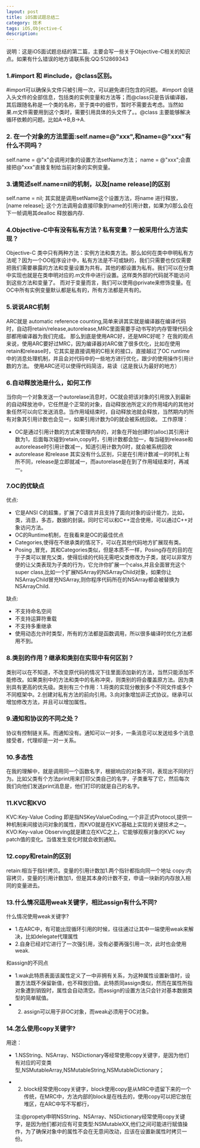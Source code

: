 ```yaml
---
layout: post
title: iOS面试题总结二
category: 技术
tags: iOS,Objective-C
description:
---
```

说明：这是iOS面试题总结的第二篇，主要会写一些关于Objective-C相关的知识点。如果有什么错误的地方请联系我:QQ:512869343 

### 1.#import 和 #include，@class区别。
 #import可以确保头文件只被引用一次，可以避免递归包含的问题。
 #import 会链入头文件的全部信息，包括类的实例变量和方法等；而@class只是告诉编译器，其后跟随名称是一个类的名称，至于类中的细节，暂时不需要去考虑。当然如果.m文件需要用到这个类时，需要引用具体的头文件了。。@class 主要能够解决循环依赖的问题。比如A->B,B->A.
 
### 2. 在一个对象的方法里面:self.name=@"xxx",和name=@"xxx"有什么不同吗？
self.name = @"x"会调用对象的设置方法setName方法；
name = @"xxx";会直接把@"xxx"直接复制给当前对象的实例变量。

### 3.请简述self.name=nil的机制，以及[name release]的区别
self.name = nil; 其实就是调用setName这个设置方法，将name 进行释放，
[name release]; 这个方法调用会直接印象到name的引用计数，如果为0那么会在下一帧调用其dealloc 释放器内存.

### 4.Objective-C中有没有私有方法？私有变量？一般采用什么方法实现？
Objective-C 类中只有两种方法：实例方法和类方法。那么如何在类中申明私有方法呢？因为一个OO程序设计中，私有方法是不可或缺的，我们只需要也仅仅需要把我们需要暴露的方法和变量设置为共有。其他的都设置为私有。我们可以在分类中实现也就是在类申明对应的.m文件中进行设置。这样类外部的代码就不能访问到这些方法和变量了。 而对于变量而言，我们可以使用@private来修饰变量。在OC中所有实例变量默认都是私有的，所有方法都是共有的。

### 5.说说ARC机制
ARC就是 automatic reference counting,简单来讲其实就是编译器在编译代码时，自动将retain/release,autorelease,MRC里面需要手动书写的内存管理代码全部都用编译器为我们完成。
那么到底是使用ARC好，还是MRC好呢？
在我的观点来说，使用ARC要好过MRC，因为编译器对ARC做了很多优化，比如在使用retain和release时，它其实是直接调用的C相关的接口，直接越过了OC runtime中的消息处理机制，并且会对代码中的一些地方进行优化，跟少的使用操作引用计数的方法。
使用ARC还可以使得代码简洁，易读（这是我认为最好的地方）

### 6.自动释放池是什么，如何工作
当你向一个对象发送一个autorelase消息时，OC就会把该对象的引用放入到最新的自动释放池中，它任然是个正常的对象，自动释放池所定义的作用域内的其他对象任然可以向它发送消息。当作用域结束时，自动释放池就会释放，当然期内的所有对象其引用计数也会见一，如果引用计数为0的就会被系统回收。
工作原理：

* OC是通过引用计数的方式来管理内存的，对象在开始创建时(alloc)其引用计数为1，后面每次碰到retain,copy时，引用计数都会加一，每当碰到release和autorelease时引用计数减一，知道引用计数为0时，就会被系统回收
* autorelease 和release 其实没有什么区别，只是在引用计数减一的时机上有所不同，release是立即就减一，而autorelase是在到了作用域结束时，再减一。

### 7.OC的优缺点
优点:
* 它是ANSI C的超集，扩展了C语言并且支持了面向对象的设计能力，比如，类，消息，多态，数据的封装。同时它可以和C++混合使用，可以通过C++对象访问方法。
* OC的Runtime机制，在我看来是OC的最佳优点
* Categories,使得在不继承类的情况下，可以在其他代码地方扩展现有类。
* Posing ,冒充，其和Categories类似，但是本质不一样，Posing存在的目的在于子类可以冒充父类，使得后续的代码无需吧父类修改为子类，就可以非常方便的让父类表现为子类的行为，它允许你扩展一个calss,并且全面冒充这个super class,比如一个扩展NSArray的NSArrayChild对象，如果你让NSArrayChild冒充NSArray,则你程序代码所在的NSArray都会被替换为NSArrayChild.

缺点:
* 不支持命名空间
* 不支持运算符重载
* 不支持多重继承
* 使用动态允许时类型，所有的方法都是函数调用，所以很多编译时优化方法都用不到。

### 8.类别的作用？继承和类别在实现中有何区别？
类别可以在不知道，不改变原代码的情况下往里面添加新的方法，当然只能添加不能修改。如果类别中的方法和类中的名称冲突，则类别的将会覆盖原方法。因为类别具有更高的优先级。类别有三个作用：1.将类的实现分散到多个不同文件或多个不同框架中。2.创建对私有方法的前向引用。3.向对象增加非正式协议。继承可以增加修改方法，并且可以增加属性。

### 9.通知和协议的不同之处？
协议有控制链关系。而通知没有。通知可以一对多，一条消息可以发送给多个消息接受者，代理却是一对一关系。
### 10.多态性
在我的理解中，就是调用同一个函数名字，根据响应的对象不同，表现出不同的行为。比如父类有个方法print用来打印父类自己的名字，子类重写了它，然后每次我们向他们发送print消息是，他们打印的就是自己的名字。

### 11.KVC和KVO
KVC:Key-Value Coding 即是指NSKeyValueCoding,一个非正式Protocol,提供一种机制来间接访问对象的属性，而KVO就是在KVC基础上实现的关键技术之一。
KVO:Key-value Observing就是建立在KVC之上，它能够观察对象的KVC key patch值的变化。当值发生变化时就会收到通知。

### 12.copy和retain的区别
retain:相当于指针拷贝。变量的引用计数加1.两个指针都指向同一个地址
copy:内容拷贝，变量的引用计数加1，但是其本身的计数不变，申请一块新的内存放入相同的变量进去。

### 13.什么情况适用weak关键字，相比assign有什么不同?
什么情况使用weak关键字?

* 1.在ARC中，有可能出现循环引用的时候，往往通过让其中一端使用weak来解决，比如delegate代理属性
* 2.自身已经对它进行了一次强引用，没有必要再强引用一次，此时也会使用weak.

和assign的不同点

* 1.wak此特质表面该属性定义了一中非拥有关系，为这种属性设置新值时，设置方法既不保留新值，也不释放旧值。此特质同assign类似，然而在属性所指对象遭到销毁时，属性会自动清空。而assign的设置方法只会针对基本数据类型的简单赋值。
* 2. assign可以用于非OC对象，而weak必须用于OC对象。

### 14.怎么使用copy关键字?
用途：

* 1.NSString、NSArray、NSDictionary等经常使用copy关键字，是因为他们有对应的可变类型,NSMutableArray,NSMutableString,NSMutableDictionary；
* 2. block经常使用copy关键字，block使用copy是从MRC中遗留下来的一个传统，在MRC中，方法内部的block是在栈去的，使用copy可以把它放在堆区，在ARC中写不写都行，

	注:@propety申明NSString、NSArray、NSDictionary经常使用copy关键字，是因为他们都对应有可变类型:NSMutableXX,他们之间可能进行赋值操作，为了确保对象中的属性不会在无意间改动，应该在设置新属性时拷贝一份。



